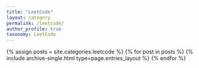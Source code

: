 ```yaml
---
title: "LeetCode"
layout: category
permalink: /leetcode/
author_profile: true
taxonomy: LeetCode
---
```


{% assign posts = site.categories.leetcode %}
{% for post in posts %} {% include archive-single.html type=page.entries_layout %} {% endfor %}